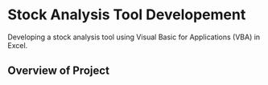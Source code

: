 # Stock Analysis Tool Developement
Developing a stock analysis tool using Visual Basic for Applications (VBA) in Excel.
## Overview of Project
